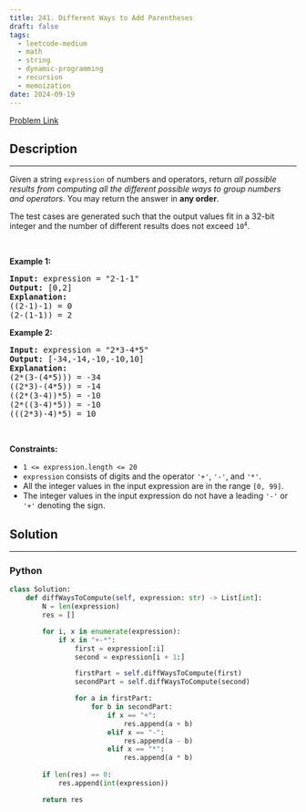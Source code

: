 ```yaml
---
title: 241. Different Ways to Add Parentheses
draft: false
tags: 
  - leetcode-medium
  - math
  - string
  - dynamic-programming
  - recursion
  - memoization
date: 2024-09-19
---
```


[Problem Link](https://leetcode.com/problems/different-ways-to-add-parentheses/)

## Description

---
<p>Given a string <code>expression</code> of numbers and operators, return <em>all possible results from computing all the different possible ways to group numbers and operators</em>. You may return the answer in <strong>any order</strong>.</p>

<p>The test cases are generated such that the output values fit in a 32-bit integer and the number of different results does not exceed <code>10<sup>4</sup></code>.</p>

<p>&nbsp;</p>
<p><strong class="example">Example 1:</strong></p>

<pre>
<strong>Input:</strong> expression = &quot;2-1-1&quot;
<strong>Output:</strong> [0,2]
<strong>Explanation:</strong>
((2-1)-1) = 0 
(2-(1-1)) = 2
</pre>

<p><strong class="example">Example 2:</strong></p>

<pre>
<strong>Input:</strong> expression = &quot;2*3-4*5&quot;
<strong>Output:</strong> [-34,-14,-10,-10,10]
<strong>Explanation:</strong>
(2*(3-(4*5))) = -34 
((2*3)-(4*5)) = -14 
((2*(3-4))*5) = -10 
(2*((3-4)*5)) = -10 
(((2*3)-4)*5) = 10
</pre>

<p>&nbsp;</p>
<p><strong>Constraints:</strong></p>

<ul>
	<li><code>1 &lt;= expression.length &lt;= 20</code></li>
	<li><code>expression</code> consists of digits and the operator <code>&#39;+&#39;</code>, <code>&#39;-&#39;</code>, and <code>&#39;*&#39;</code>.</li>
	<li>All the integer values in the input expression are in the range <code>[0, 99]</code>.</li>
	<li>The integer values in the input expression do not have a leading <code>&#39;-&#39;</code> or <code>&#39;+&#39;</code> denoting the sign.</li>
</ul>


## Solution

---
### Python
``` py title='different-ways-to-add-parentheses'
class Solution:
    def diffWaysToCompute(self, expression: str) -> List[int]:
        N = len(expression)
        res = []

        for i, x in enumerate(expression):
            if x in "+-*":
                first = expression[:i]
                second = expression[i + 1:]

                firstPart = self.diffWaysToCompute(first)
                secondPart = self.diffWaysToCompute(second)

                for a in firstPart:
                    for b in secondPart:
                        if x == "+":
                            res.append(a + b)
                        elif x == "-":
                            res.append(a - b)
                        elif x == "*":
                            res.append(a * b)
                        
        if len(res) == 0:
            res.append(int(expression))

        return res
```

